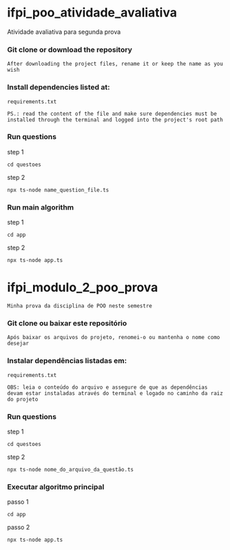 # ifpi_poo_atividade_avaliativa
Atividade avaliativa para segunda prova

### Git clone or download the repository
`After downloading the project files, rename it or keep the name as you wish`

### Install dependencies listed at:
```
requirements.txt
```
`PS.: read the content of the file and make sure dependencies must be installed through the terminal and logged into the project's root path`

### Run questions
step 1
```
cd questoes
```

step 2
```
npx ts-node name_question_file.ts
```

### Run main algorithm
step 1
```
cd app
```

step 2
```
npx ts-node app.ts
```

# ifpi_modulo_2_poo_prova
`Minha prova da disciplina de POO neste semestre`

### Git clone ou baixar este repositório
`Após baixar os arquivos do projeto, renomei-o ou mantenha o nome como desejar`

### Instalar dependências listadas em:
```
requirements.txt
```
`OBS: leia o conteúdo do arquivo e assegure de que as dependências devam estar instaladas através do terminal e logado no caminho da raiz do projeto`

### Run questions
step 1
```
cd questoes
```

step 2
```
npx ts-node nome_do_arquivo_da_questão.ts
```

### Executar algoritmo principal
passo 1
```
cd app
```

passo 2
```
npx ts-node app.ts
```
